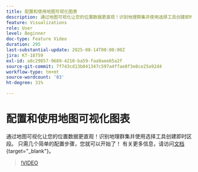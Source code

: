 ```yaml
---
title: 配置和使用地图可视化图表
description: 通过地图可视化让您的位置数据更直观！识别地理群集并使用选择工具创建即时区段。 只需几个简单的配置步骤，您就可以开始了！
feature: Visualizations
role: User
level: Beginner
doc-type: Feature Video
duration: 295
last-substantial-update: 2025-08-14T00:00:00Z
jira: KT-18759
exl-id: a8c29857-9689-4210-ba59-faa9aee65a2f
source-git-commit: 7f743cd13b041347c597a4ffae8f3e8ce25a92d4
workflow-type: tm+mt
source-wordcount: '83'
ht-degree: 31%

---
```


# 配置和使用地图可视化图表

通过地图可视化让您的位置数据更直观！识别地理群集并使用选择工具创建即时区段。 只需几个简单的配置步骤，您就可以开始了！ 有关更多信息，请访问[文档](https://experienceleague.adobe.com/zh-hans/docs/analytics-platform/using/cja-workspace/visualizations/map){target="_blank"}。

>[!VIDEO](https://video.tv.adobe.com/v/3470819/?learn=on&enablevpops)
